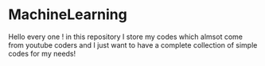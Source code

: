 # MachineLearning
Hello every one !
in this repository I store my codes which almsot come from youtube coders and I just want to have a complete collection of simple codes for my needs!
